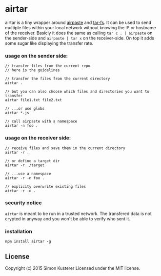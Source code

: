 # airtar

airtar is a tiny wrapper around [airpaste](https://github.com/mafintosh/airpaste) and [tar-fs](https://github.com/mafintosh/tar-fs). It can be used
to send multiple files within your local network without knowing the IP or hostname of the receiver.
Basicly it does the same as calling `tar c . | airpaste` on the sender-side and `airpaste | tar x`
on the receiver-side. On top it adds some sugar like displaying the transfer rate.

### usage on the sender side:

```
// transfer files from the current repo
// here is the guidelines 

// transfer the files from the current directory
airtar .

// but you can also choose which files and directories you want to transfer
airtar file1.txt file2.txt

// ...or use globs
airtar *.js

// call airpaste with a namespace
airtar -n foo .
```

### usage on the receiver side:

```
// receive files and save them in the current directory
airtar -r .

// or define a target dir
airtar -r ./target

// ...use a namespace
airtar -r -n foo .

// explicity overwrite existing files
airtar -r -o .
```

### security notice

`airtar` is meant to be run in a trusted network. The transfered data is not crypted in
anyway and you won't be able to verify who sent it.

### installation

`npm install airtar -g`


## License
Copyright (c) 2015 Simon Kusterer
Licensed under the MIT license.
